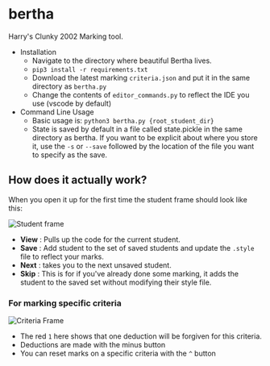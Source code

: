 # bertha
Harry's Clunky 2002 Marking tool.

- Installation
  - Navigate to the directory where beautiful Bertha lives.
  - ``` pip3 install -r requirements.txt ```
  - Download the latest marking ```criteria.json``` and put it in the same directory as ```bertha.py```
  - Change the contents of ```editor_commands.py``` to reflect the IDE you use (vscode by default)
- Command Line Usage
  - Basic usage is: ``` python3 bertha.py {root_student_dir} ```
  - State is saved by default in a file called state.pickle in the same directory as bertha. If you want to be explicit about where you store it, use the ```-s``` or ```--save``` followed by the location of the file you want to specify as the save.

## How does it actually work?

When you open it up for the first time the student frame should look like this:

![Student frame](https://i.imgur.com/adGJqK5.png)
- **View** : Pulls up the code for the current student.
- **Save** : Add student to the set of saved students and update the ```.style``` file to reflect your marks.
- **Next** : takes you to the next unsaved student.
- **Skip** : This is for if you've already done some marking, it adds the student to the saved set without modifying their style file.

### For marking specific criteria

![Criteria Frame](https://i.imgur.com/nw57nN9.png)
- The red ```1``` here shows that one deduction will be forgiven for this criteria.
- Deductions are made with the minus button
- You can reset marks on a specific criteria with the ```^``` button

